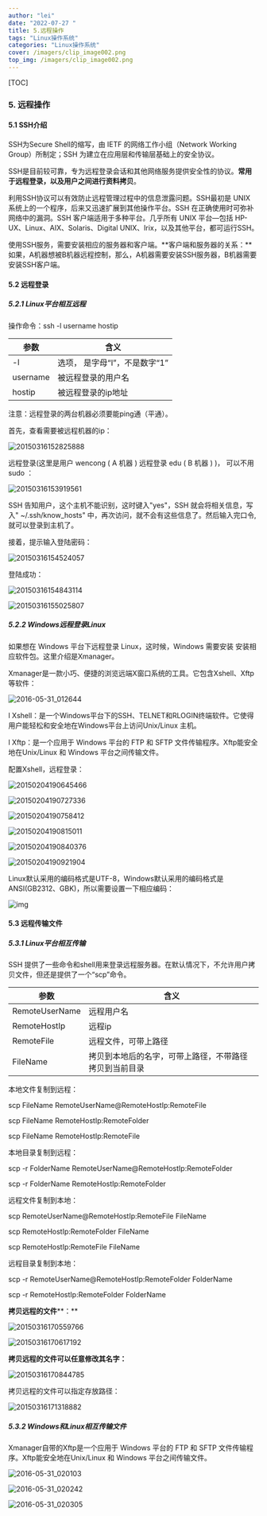 ```yaml
---
author: "lei"
date: "2022-07-27 "
title: 5.远程操作
tags: "Linux操作系统"
categories: "Linux操作系统"
cover: /imagers/clip_image002.png
top_img: /imagers/clip_image002.png
---
```


[TOC]



### 5. 远程操作

#### 5.1 SSH介绍

 

SSH为Secure Shell的缩写，由 IETF 的网络工作小组（Network Working Group）所制定；SSH 为建立在应用层和传输层基础上的安全协议。

 

SSH是目前较可靠，专为远程登录会话和其他网络服务提供安全性的协议。**常用于远程登录，以及用户之间进行资料拷贝**。

 

利用SSH协议可以有效防止远程管理过程中的信息泄露问题。SSH最初是 UNIX 系统上的一个程序，后来又迅速扩展到其他操作平台。SSH 在正确使用时可弥补网络中的漏洞。SSH 客户端适用于多种平台。几乎所有 UNIX 平台—包括 HP-UX、Linux、AIX、Solaris、Digital UNIX、Irix，以及其他平台，都可运行SSH。

 

使用SSH服务，需要安装相应的服务器和客户端。**客户端和服务器的关系：**如果，A机器想被B机器远程控制，那么，A机器需要安装SSH服务器，B机器需要安装SSH客户端。

 

#### 5.2 远程登录

##### 5.2.1 Linux平台相互远程

操作命令：ssh -l username hostip

| **参数** | **含义**                      |
| -------- | ----------------------------- |
| -l       | 选项， 是字母“l”，不是数字“1” |
| username | 被远程登录的用户名            |
| hostip   | 被远程登录的ip地址            |

 

注意：远程登录的两台机器必须要能ping通（平通）。

 

首先，查看需要被远程机器的ip：

![20150316152825888](imagers/clip_image120.jpg)

 

远程登录(这里是用户 wencong ( A 机器 ) 远程登录 edu ( B 机器 ) )， 可以不用sudo ：

![20150316153919561](imagers/clip_image122.jpg)

 

SSH 告知用户，这个主机不能识别，这时键入"yes"，SSH 就会将相关信息，写入" ~/.ssh/know_hosts" 中，再次访问，就不会有这些信息了。然后输入完口令,就可以登录到主机了。

 

接着，提示输入登陆密码：

![20150316154524057](imagers/clip_image124.jpg)

 

登陆成功：

![20150316154843114](imagers/clip_image126.jpg)

 

![20150316155025807](imagers/clip_image127.jpg)

 

##### 5.2.2 Windows远程登录Linux

 

如果想在 Windows 平台下远程登录 Linux，这时候，Windows 需要安装 安装相应软件包。这里介绍是Xmanager。

 

Xmanager是一款小巧、便捷的浏览远端X窗口系统的工具。它包含Xshell、Xftp等软件：

![2016-05-31_012644](imagers/clip_image128.png)

l Xshell：是一个Windows平台下的SSH、TELNET和RLOGIN终端软件。它使得用户能轻松和安全地在Windows平台上访问Unix/Linux 主机。

l Xftp：是一个应用于 Windows 平台的 FTP 和 SFTP 文件传输程序。Xftp能安全地在Unix/Linux 和 Windows 平台之间传输文件。

 

配置Xshell，远程登录：

 

 

![20150204190645466](imagers/clip_image130.jpg)

![20150204190727336](imagers/clip_image131.png)

![20150204190758412](imagers/clip_image133.jpg)

![20150204190815011](imagers/clip_image135.jpg)

![20150204190840376](imagers/clip_image137.jpg)

![20150204190921904](imagers/clip_image139.jpg)

Linux默认采用的编码格式是UTF-8，Windows默认采用的编码格式是ANSI(GB2312、GBK)，所以需要设置一下相应编码：

![img](imagers/clip_image141.jpg)

 

 

#### 5.3 远程传输文件

##### 5.3.1 Linux平台相互传输

SSH 提供了一些命令和shell用来登录远程服务器。在默认情况下，不允许用户拷贝文件，但还是提供了一个“scp”命令。

 

| **参数**       | **含义**                                               |
| -------------- | ------------------------------------------------------ |
| RemoteUserName | 远程用户名                                             |
| RemoteHostIp   | 远程ip                                                 |
| RemoteFile     | 远程文件，可带上路径                                   |
| FileName       | 拷贝到本地后的名字，可带上路径，不带路径拷贝到当前目录 |

 

本地文件复制到远程：

scp FileName RemoteUserName@RemoteHostIp:RemoteFile

scp FileName RemoteHostIp:RemoteFolder

scp FileName RemoteHostIp:RemoteFile

 

 

 

本地目录复制到远程：

scp -r FolderName RemoteUserName@RemoteHostIp:RemoteFolder

scp -r FolderName RemoteHostIp:RemoteFolder

 

远程文件复制到本地：

scp RemoteUserName@RemoteHostIp:RemoteFile FileName

scp RemoteHostIp:RemoteFolder FileName

scp RemoteHostIp:RemoteFile FileName

 

远程目录复制到本地：

scp -r RemoteUserName@RemoteHostIp:RemoteFolder FolderName

scp -r RemoteHostIp:RemoteFolder FolderName

 

**拷贝远程的文件****：**

![20150316170559766](imagers/clip_image143.jpg)

![20150316170617192](imagers/clip_image145.jpg)

 

**拷贝远程的文件可以任意修改其名字：**

![20150316170844785](imagers/clip_image147.jpg)

 

 

 

 

 

 

 

 

拷贝远程的文件可以指定存放路径：

![20150316171318882](imagers/clip_image149.jpg)

 

##### 5.3.2 Windows和Linux相互传输文件

 

Xmanager自带的Xftp是一个应用于 Windows 平台的 FTP 和 SFTP 文件传输程序。Xftp能安全地在Unix/Linux 和 Windows 平台之间传输文件。

 

![2016-05-31_020103](imagers/clip_image151.jpg)

![2016-05-31_020242](imagers/clip_image153.jpg)

![2016-05-31_020305](imagers/clip_image155.jpg)

 